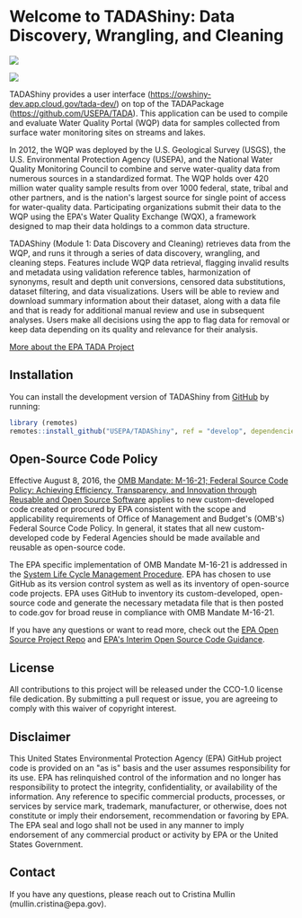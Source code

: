 # Welcome to TADAShiny: Data Discovery, Wrangling, and Cleaning

[![](https://img.shields.io/badge/lifecycle-experimental-orange.svg)](https://lifecycle.r-lib.org/articles/stages.html#experimental)

[![](https://github.com/USEPA/TADAShiny/actions/workflows/R-CMD-check.yaml/badge.svg)](https://github.com/USEPA/TADAShiny/actions/workflows/R-CMD-check.yaml)

TADAShiny provides a user interface (<https://owshiny-dev.app.cloud.gov/tada-dev/>) on top of the TADAPackage (<https://github.com/USEPA/TADA>). This application can be used to compile and evaluate Water Quality Portal (WQP) data for samples collected from surface water monitoring sites on streams and lakes.

In 2012, the WQP was deployed by the U.S. Geological Survey (USGS), the U.S. Environmental Protection Agency (USEPA), and the National Water Quality Monitoring Council to combine and serve water-quality data from numerous sources in a standardized format. The WQP holds over 420 million water quality sample results from over 1000 federal, state, tribal and other partners, and is the nation's largest source for single point of access for water-quality data. Participating organizations submit their data to the WQP using the EPA's Water Quality Exchange (WQX), a framework designed to map their data holdings to a common data structure.

TADAShiny (Module 1: Data Discovery and Cleaning) retrieves data from the WQP, and runs it through a series of data discovery, wrangling, and cleaning steps. Features include WQP data retrieval, flagging invalid results and metadata using validation reference tables, harmonization of synonyms, result and depth unit conversions, censored data substitutions, dataset filtering, and data visualizations. Users will be able to review and download summary information about their dataset, along with a data file and that is ready for additional manual review and use in subsequent analyses. Users make all decisions using the app to flag data for removal or keep data depending on its quality and relevance for their analysis.

[More about the EPA TADA Project](https://www.epa.gov/waterdata/TADA)

## Installation

You can install the development version of TADAShiny from [GitHub](https://github.com/USEPA/TADAShiny) by running:

``` r
library (remotes)
remotes::install_github("USEPA/TADAShiny", ref = "develop", dependencies = TRUE)
```

## Open-Source Code Policy

Effective August 8, 2016, the [OMB Mandate: M-16-21; Federal Source Code Policy: Achieving Efficiency, Transparency, and Innovation through Reusable and Open Source Software](https://obamawhitehouse.archives.gov/sites/default/files/omb/memoranda/2016/m_16_21.pdf) applies to new custom-developed code created or procured by EPA consistent with the scope and applicability requirements of Office of Management and Budget's (OMB's) Federal Source Code Policy. In general, it states that all new custom-developed code by Federal Agencies should be made available and reusable as open-source code.

The EPA specific implementation of OMB Mandate M-16-21 is addressed in the [System Life Cycle Management Procedure](https://www.epa.gov/irmpoli8/policy-procedures-and-guidance-system-life-cycle-management-slcm). EPA has chosen to use GitHub as its version control system as well as its inventory of open-source code projects. EPA uses GitHub to inventory its custom-developed, open-source code and generate the necessary metadata file that is then posted to code.gov for broad reuse in compliance with OMB Mandate M-16-21.

If you have any questions or want to read more, check out the [EPA Open Source Project Repo](https://github.com/USEPA/open-source-projects) and [EPA's Interim Open Source Code Guidance](https://www.epa.gov/developers/open-source-software-and-epa-code-repository-requirements).

## License

All contributions to this project will be released under the CCO-1.0 license file dedication. By submitting a pull request or issue, you are agreeing to comply with this waiver of copyright interest.

## Disclaimer

This United States Environmental Protection Agency (EPA) GitHub project code is provided on an "as is" basis and the user assumes responsibility for its use. EPA has relinquished control of the information and no longer has responsibility to protect the integrity, confidentiality, or availability of the information. Any reference to specific commercial products, processes, or services by service mark, trademark, manufacturer, or otherwise, does not constitute or imply their endorsement, recommendation or favoring by EPA. The EPA seal and logo shall not be used in any manner to imply endorsement of any commercial product or activity by EPA or the United States Government.

## Contact

If you have any questions, please reach out to Cristina Mullin (mullin.cristina\@epa.gov).
